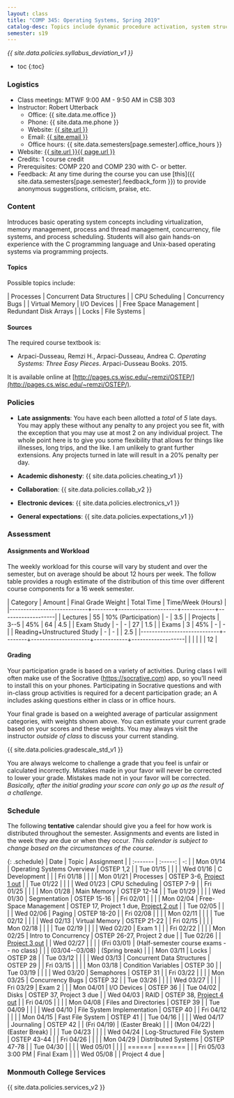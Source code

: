 ```yaml
---
layout: class
title: "COMP 345: Operating Systems, Spring 2019"
catalog-desc: Topics include dynamic procedure activation, system structure, memory management, process management, and recovery procedures.
semester: s19
---
```


*{{ site.data.policies.syllabus_deviation_v1 }}*

* toc
{:toc}

### Logistics

* Class meetings: MTWF 9:00 AM - 9:50 AM in CSB 303
* Instructor: Robert Utterback
  * Office: {{ site.data.me.office }}
  * Phone: {{ site.data.me.phone }}
  * Website: <a href="{{ site.url }}">{{ site.url }}</a>
  * Email: <a href="mailto:{{ site.email }}">{{ site.email }}</a>
  * Office hours: {{ site.data.semesters[page.semester].office_hours }}
* Website: <a href="{{ site.url }}{{ page.url }}">{{ site.url }}{{ page.url }}</a>
* Credits: 1 course credit
* Prerequisites: COMP 220 and COMP 230 with C- or better.
* Feedback: At any time during the course you can use
  [this]({{ site.data.semesters[page.semester].feedback_form }}) to provide
  anonymous suggestions, criticism, praise, etc.

### Content

Introduces basic operating system concepts including virtualization,
memory management, process and thread management, concurrency, file
systems, and process scheduling. Students will also gain hands-on
experience with the C programming language and Unix-based operating
systems via programming projects.

#### Topics

Possible topics include:

| Processes             | Concurrent Data Structures |
| CPU Scheduling        | Concurrency Bugs           |
| Virtual Memory        | I/O Devices                |
| Free Space Management | Redundant Disk Arrays      |
| Locks                 | File Systems               |

#### Sources

The required course textbook is:

* Arpaci-Dusseau, Remzi H., Arpaci-Dusseau, Andrea C. *Operating Systems: Three Easy Pieces*. Arpaci-Dusseau Books. 2015.

It is available online at
[http://pages.cs.wisc.edu/~remzi/OSTEP/](http://pages.cs.wisc.edu/~remzi/OSTEP/).

<!-- #### Student Learning Outcomes -->

### Policies

* **Late assignments**: You have each been allotted a *total* of *5*
late days. You may apply these without any penalty to any project you
see fit, with the exception that you may use at most 2 on any
individual project. The whole point here is to give you some
flexibility that allows for things like illnesses, long trips, and the
like. I am unlikely to grant further extensions. Any projects turned
in late will result in a 20% penalty per day.

* **Academic dishonesty**: {{ site.data.policies.cheating_v1 }}

* **Collaboration**: {{ site.data.policies.collab_v2 }}

* **Electronic devices**: {{ site.data.policies.electronics_v1 }}

* **General expectations**: {{ site.data.policies.expectations_v1 }}

### Assessment

#### Assignments and Workload

The weekly workload for this course will vary by student and over the
semester, but on average should be about 12 hours per week. The follow
table provides a rough estimate of the distribution of this time over
different course components for a 16 week semester.

| Category                   | Amount | Final Grade Weight  | Total Time | Time/Week (Hours) |
|----------------------------+--------+---------------------+------------+-------------------|
| Lectures                   |     55 | 10% (Participation) | -          |               3.5 |
| Projects                   |   3--5 | 45%                 | 64         |               4.5 |
| Exam Study                 |      - | -                   | 27         |               1.5 |
| Exams                      |      3 | 45%                 | -          |                 - |
| Reading+Unstructured Study |      - | -                   |            |               2.5 |
|----------------------------+--------+---------------------+------------+-------------------|
|                            |        |                     |            |                12 |

#### Grading

Your participation grade is based on a variety of activities. During
class I will often make use of the Socrative (https://socrative.com)
app, so you’ll need to install this on your phones. Participating in
Socrative questions and with in-class group activities is required for
a decent participation grade; an A includes asking questions either in
class or in office hours.

Your final grade is based on a weighted average of particular
assignment categories, with weights shown above. You can estimate your
current grade based on your scores and these weights. You may always
visit the instructor *outside of class* to discuss your current
standing.

{{ site.data.policies.gradescale_std_v1 }}

You are always welcome to challenge a grade that you feel is unfair or
calculated incorrectly. Mistakes made in your favor will never be
corrected to lower your grade. Mistakes made not in your favor will be
corrected. *Basically, after the initial grading your score can only
go up as the result of a challenge.*

### Schedule
The following **tentative** calendar should give you a feel for how
work is distributed throughout the semester. Assignments and events
are listed in the week they are due or when they occur. *This calendar
is subject to change based on the circumstances of the course*.

<!-- (let* ((start-date (org-read-date nil nil "2018-01-15")) -->
<!--        (end-date (org-read-date nil nil "2018-05-02")) -->
<!--        (days (list "Mon" "Tue" "Wed" "Fri")) -->
<!--        (current start-date)) -->
<!--   (while (string< current end-date) -->
<!--     (let* ((time (org-time-string-to-time current)) -->
<!--            (day (format-time-string "%a" time))) -->
<!--       (if (member day days) -->
<!--           (princ (concat (format-time-string "%a %m/%d" time) "\n")))) -->
<!--     (setq current (org-read-date nil nil "++1" nil (org-time-string-to-time current))))) -->

{: .schedule}
| Date              | Topic                                    | Assignment                                          |
| :-------          | :-----:                                  | -:                                                  |
| Mon 01/14         | Operating Systems Overview               | OSTEP 1,2                                           |
| Tue 01/15         |                                          |                                                     |
| Wed 01/16         | C Development                            |                                                     |
| Fri 01/18         |                                          |                                                     |
| Mon 01/21         | Processes                                | OSTEP 3-6, [Project 1 out](proj1.pdf)               |
| Tue 01/22         |                                          |                                                     |
| Wed 01/23         | CPU Scheduling                           | OSTEP 7-9                                           |
| Fri 01/25         |                                          |                                                     |
| Mon 01/28         | Main Memory                              | OSTEP 12-14                                         |
| Tue 01/29         |                                          |                                                     |
| Wed 01/30         | Segmentation                             | OSTEP 15-16                                         |
| Fri 02/01         |                                          |                                                     |
| Mon 02/04         | Free-Space Management                    | OSTEP 17, Project 1 due, [Project 2 out](proj2.pdf) |
| Tue 02/05         |                                          |                                                     |
| Wed 02/06         | Paging                                   | OSTEP 18-20                                         |
| Fri 02/08         |                                          |                                                     |
| Mon 02/11         |                                          |                                                     |
| Tue 02/12         |                                          |                                                     |
| Wed 02/13         | Virtual Memory                           | OSTEP 21-22                                         |
| Fri 02/15         |                                          |                                                     |
| Mon 02/18         |                                          |                                                     |
| Tue 02/19         |                                          |                                                     |
| Wed 02/20         | Exam 1                                   |                                                     |
| Fri 02/22         |                                          |                                                     |
| Mon 02/25         | Intro to Concurrency                     | OSTEP 26-27, Project 2 due                          |
| Tue 02/26         |                                          | [Project 3 out](proj3.pdf)                          |
| Wed 02/27         |                                          |                                                     |
| (Fri 03/01)       | (Half-semester course exams -- no class) |                                                     |
| (03/04--03/08)    | (Spring break)                           |                                                     |
| Mon 03/11         | Locks                                    | OSTEP 28                                            |
| Tue 03/12         |                                          |                                                     |
| Wed 03/13         | Concurrent Data Structures               | OSTEP 29                                            |
| Fri 03/15         |                                          |                                                     |
| Mon 03/18         | Condition Variables                      | OSTEP 30                                            |
| Tue 03/19         |                                          |                                                     |
| Wed 03/20         | Semaphores                               | OSTEP 31                                            |
| Fri 03/22         |                                          |                                                     |
| Mon 03/25         | Concurrency Bugs                         | OSTEP 32                                            |
| Tue 03/26         |                                          |                                                     |
| Wed 03/27         |                                          |                                                     |
| Fri 03/29         | Exam 2                                   |                                                     |
| Mon 04/01         | I/O Devices                              | OSTEP 36                                            |
| Tue 04/02         | Disks                                    | OSTEP 37, Project 3 due                             |
| Wed 04/03         | RAID                                     | OSTEP 38, [Project 4 out](proj4.pdf)                |
| Fri 04/05         |                                          |                                                     |
| Mon 04/08         | Files and Directories                    | OSTEP 39                                            |
| Tue 04/09         |                                          |                                                     |
| Wed 04/10         | File System Implementation               | OSTEP 40                                            |
| Fri 04/12         |                                          |                                                     |
| Mon 04/15         | Fast File System                         | OSTEP 41                                            |
| Tue 04/16         |                                          |                                                     |
| Wed 04/17         | Journaling                               | OSTEP 42                                            |
| (Fri 04/19)       | (Easter Break)                           |                                                     |
| (Mon 04/22)       | (Easter Break)                           |                                                     |
| Tue 04/23         |                                          |                                                     |
| Wed 04/24         | Log-Structured File System               | OSTEP 43-44                                         |
| Fri 04/26         |                                          |                                                     |
| Mon 04/29         | Distributed Systems                      | OSTEP 47-78                                         |
| Tue 04/30         |                                          |                                                     |
| Wed 05/01         |                                          |                                                     |
| ======            | =======                                  |                                                     |
| Fri 05/03 3:00 PM | Final Exam                               |                                                     |
| Wed 05/08         |                                          | Project 4 due                                       |

### Monmouth College Services

{{ site.data.policies.services_v2 }}

<!-- Local Variables: -->
<!-- eval: (orgtbl-mode) -->
<!-- End: -->
